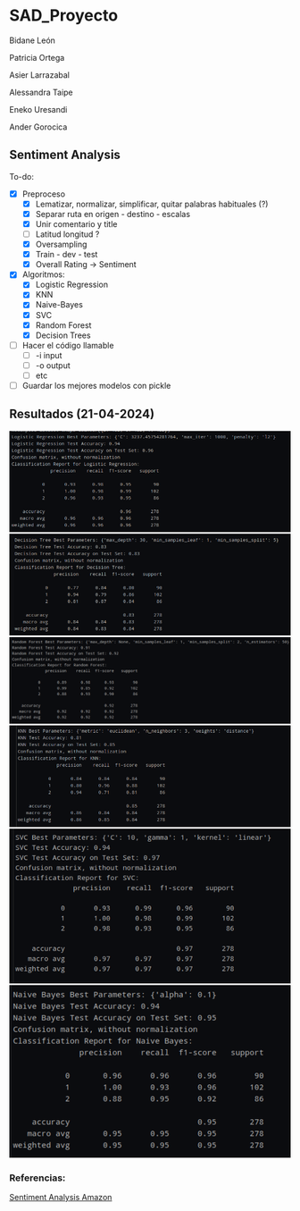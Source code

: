 # SAD_Proyecto

Bidane León

Patricia Ortega

Asier Larrazabal 

Alessandra Taipe

Eneko Uresandi

Ander Gorocica

## Sentiment Analysis
To-do:
- [x] Preproceso
  - [x] Lematizar, normalizar, simplificar, quitar palabras habituales (?)
  - [x] Separar ruta en origen - destino - escalas
  - [x] Unir comentario y title
  - [ ] Latitud longitud ?
  - [x] Oversampling
  - [x] Train - dev - test
  - [x] Overall Rating -> Sentiment
- [x] Algoritmos:
  - [x] Logistic Regression
  - [x] KNN
  - [x] Naive-Bayes
  - [x] SVC
  - [x] Random Forest
  - [x] Decision Trees
- [ ] Hacer el código llamable
  - [ ] -i input
  - [ ] -o output
  - [ ] etc
- [ ] Guardar los mejores modelos con pickle

## Resultados (21-04-2024)
![Logistic Regression](/images/lr.png)
![Decision Tree](/images/dt.png)
![Random Forest](/images/rf.png)
![KNN](/images/knn.png)
![SVC](/images/svc.png)
![Naive Bayes](/images/nb.png)

### Referencias:
[Sentiment Analysis Amazon](https://www.kaggle.com/code/soniaahlawat/sentiment-analysis-amazon-review#Review-Text-Word-Count-Distribution)
